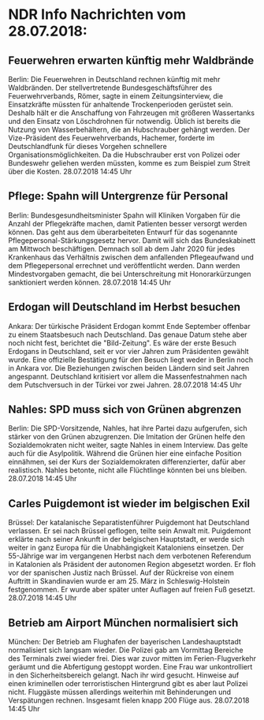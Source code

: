 # NDR Info Nachrichten vom 28.07.2018:


## Feuerwehren erwarten künftig mehr Waldbrände
Berlin: Die Feuerwehren in Deutschland rechnen künftig mit mehr Waldbränden. Der stellvertretende Bundesgeschäftsführer des Feuerwehrverbands, Römer, sagte in einem Zeitungsinterview, die Einsatzkräfte müssten für anhaltende Trockenperioden gerüstet sein. Deshalb hält er die Anschaffung von Fahrzeugen mit größeren Wassertanks und den Einsatz von Löschdrohnen für notwendig. Üblich ist bereits die Nutzung von Wasserbehältern, die an Hubschrauber gehängt werden. Der Vize-Präsident des Feuerwehrverbands, Hachemer, forderte im Deutschlandfunk für dieses Vorgehen schnellere Organisationsmöglichkeiten. Da die Hubschrauber erst von Polizei oder Bundeswehr geliehen werden müssten, komme es zum Beispiel zum Streit über die Kosten. 28.07.2018 14:45 Uhr 

## Pflege: Spahn will Untergrenze für Personal
Berlin: Bundesgesundheitsminister Spahn will Kliniken Vorgaben für die Anzahl der Pflegekräfte machen, damit Patienten besser versorgt werden können. Das geht aus dem überarbeiteten Entwurf für das sogenannte Pflegepersonal-Stärkungsgesetz hervor. Damit will sich das Bundeskabinett am Mittwoch beschäftigen. Demnach soll ab dem Jahr 2020 für jedes Krankenhaus das Verhältnis zwischen dem anfallenden Pflegeaufwand und dem Pflegepersonal errechnet und veröffentlicht werden. Dann werden Mindestvorgaben gemacht, die bei Unterschreitung mit Honorarkürzungen sanktioniert werden können. 28.07.2018 14:45 Uhr 

## Erdogan will Deutschland im Herbst besuchen
Ankara: Der türkische Präsident Erdogan kommt Ende September offenbar zu einem Staatsbesuch nach Deutschland. Das genaue Datum stehe aber noch nicht fest, berichtet die "Bild-Zeitung". Es wäre der erste Besuch Erdogans in Deutschland, seit er vor vier Jahren zum Präsidenten gewählt wurde. Eine offizielle Bestätigung für den Besuch liegt weder in Berlin noch in Ankara vor. Die Beziehungen zwischen beiden Ländern sind seit Jahren angespannt. Deutschland kritisiert vor allem die Massenfestnahmen nach dem Putschversuch in der Türkei vor zwei Jahren. 28.07.2018 14:45 Uhr 

## Nahles: SPD muss sich von Grünen abgrenzen
Berlin: Die SPD-Vorsitzende, Nahles, hat ihre Partei dazu aufgerufen, sich stärker von den Grünen abzugrenzen. Die Imitation der Grünen helfe den Sozialdemokraten nicht weiter, sagte Nahles in einem Interview. Das gelte auch für die Asylpolitik. Während die Grünen hier eine einfache Position einnähmen, sei der Kurs der Sozialdemokraten differenzierter, dafür aber realistisch. Nahles betonte, nicht alle Flüchtlinge könnten bei uns bleiben. 28.07.2018 14:45 Uhr 

## Carles Puigdemont ist wieder im belgischen Exil
Brüssel: Der katalanische Separatistenführer Puigdemont hat Deutschland verlassen. Er sei nach Brüssel geflogen, teilte sein Anwalt mit. Puigdemont erklärte nach seiner Ankunft in der belgischen Hauptstadt, er werde sich weiter in ganz Europa für die Unabhängigkeit Kataloniens einsetzen. Der 55-Jährige war im vergangenen Herbst nach dem verbotenen Referendum in Katalonien als Präsident der autonomen Region abgesetzt worden. Er floh vor der spanischen Justiz nach Brüssel. Auf der Rückreise von einem Auftritt in Skandinavien wurde er am 25. März in Schleswig-Holstein festgenommen. Er wurde aber später unter Auflagen auf freien Fuß gesetzt. 28.07.2018 14:45 Uhr 

## Betrieb am Airport München normalisiert sich
München: Der Betrieb am Flughafen der bayerischen Landeshauptstadt normalisiert sich langsam wieder. Die Polizei gab am Vormittag Bereiche des Terminals zwei wieder frei. Dies war zuvor mitten im Ferien-Flugverkehr geräumt und die Abfertigung gestoppt worden. Eine Frau war unkontrolliert in den Sicherheitsbereich gelangt. Nach ihr wird gesucht. Hinweise auf einen kriminellen oder terroristischen Hintergrund gibt es aber laut Polizei nicht. Fluggäste müssen allerdings weiterhin mit Behinderungen und Verspätungen rechnen. Insgesamt fielen knapp 200 Flüge aus. 28.07.2018 14:45 Uhr 
